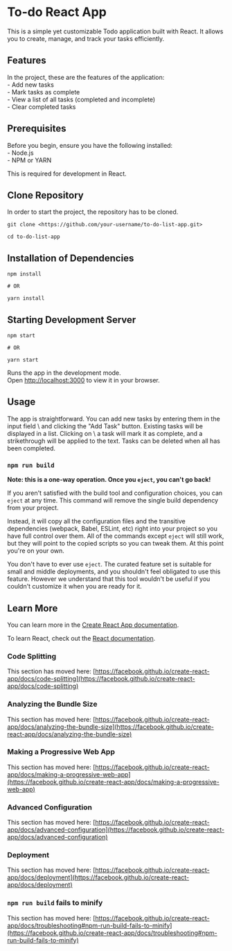 # To-do React App

This is a simple yet customizable Todo application built with React. It allows you to create, manage, and track your tasks efficiently.

## Features

In the project, these are the features of the application: \
    - Add new tasks \
    - Mark tasks as complete \
    - View a list of all tasks (completed and incomplete) \
    - Clear completed tasks

## Prerequisites

Before you begin, ensure you have the following installed: \
    - Node.js \
    - NPM or YARN

This is required for development in React.

## Clone Repository

In order to start the project, the repository has to be cloned.

    git clone <https://github.com/your-username/to-do-list-app.git>

    cd to-do-list-app

## Installation of Dependencies

    npm install

    # OR

    yarn install

## Starting Development Server

    npm start

    # OR

    yarn start

Runs the app in the development mode.\
Open [http://localhost:3000](http://localhost:3000) to view it in your browser.

## Usage

The app is straightforward. You can add new tasks by entering them in the input field \ and clicking the "Add Task" button. Existing tasks will be displayed in a list. Clicking on \ a task will mark it as complete, and a strikethrough will be applied to the text. Tasks can be deleted when all has been completed.

### `npm run build`

**Note: this is a one-way operation. Once you `eject`, you can't go back!**

If you aren't satisfied with the build tool and configuration choices, you can `eject` at any time. This command will remove the single build dependency from your project.

Instead, it will copy all the configuration files and the transitive dependencies (webpack, Babel, ESLint, etc) right into your project so you have full control over them. All of the commands except `eject` will still work, but they will point to the copied scripts so you can tweak them. At this point you're on your own.

You don't have to ever use `eject`. The curated feature set is suitable for small and middle deployments, and you shouldn't feel obligated to use this feature. However we understand that this tool wouldn't be useful if you couldn't customize it when you are ready for it.

## Learn More

You can learn more in the [Create React App documentation](https://facebook.github.io/create-react-app/docs/getting-started).

To learn React, check out the [React documentation](https://reactjs.org/).

### Code Splitting

This section has moved here: [https://facebook.github.io/create-react-app/docs/code-splitting](https://facebook.github.io/create-react-app/docs/code-splitting)

### Analyzing the Bundle Size

This section has moved here: [https://facebook.github.io/create-react-app/docs/analyzing-the-bundle-size](https://facebook.github.io/create-react-app/docs/analyzing-the-bundle-size)

### Making a Progressive Web App

This section has moved here: [https://facebook.github.io/create-react-app/docs/making-a-progressive-web-app](https://facebook.github.io/create-react-app/docs/making-a-progressive-web-app)

### Advanced Configuration

This section has moved here: [https://facebook.github.io/create-react-app/docs/advanced-configuration](https://facebook.github.io/create-react-app/docs/advanced-configuration)

### Deployment

This section has moved here: [https://facebook.github.io/create-react-app/docs/deployment](https://facebook.github.io/create-react-app/docs/deployment)

### `npm run build` fails to minify

This section has moved here: [https://facebook.github.io/create-react-app/docs/troubleshooting#npm-run-build-fails-to-minify](https://facebook.github.io/create-react-app/docs/troubleshooting#npm-run-build-fails-to-minify)
